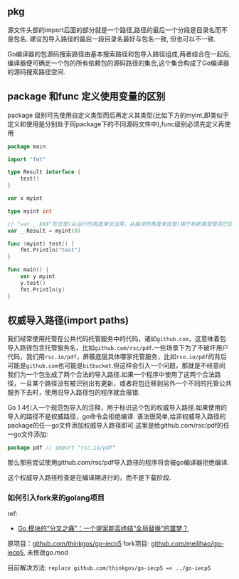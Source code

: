 ## pkg
源文件头部的import后面的部分就是一个路径,路径的最后一个分段是目录名而不是包名. 建议包导入路径的最后一段目录名最好与包名一致, 但也可以不一致.

Go编译器的包源码搜索路径由基本搜索路径和包导入路径组成,两者结合在一起后,编译器便可确定一个包的所有依赖包的源码路径的集合,这个集合构成了Go编译器的源码搜索路径空间.

## package 和func 定义使用变量的区别

package 级别可先使用自定义类型而后再定义其类型(比如下方的myint,即类似于定义和使用是分别处于同package下的不同源码文件中),func级别必须先定义再使用
```go
package main

import "fmt"

type Result interface {
	test()
}

var x myint

type myint int

// "var _ XXX"形式是(从运行的角度来说没用，从编译的角度来说是)用于判断类型是否已定义或者是否已实现接口
var _ Result = myint(0)

func (myint) test() {
	fmt.Println("test")
}

func main() {
	var y myint
	y.test()
	fmt.Println(y)
}
```

## 权威导入路径(import paths)

我们经常使用托管在公共代码托管服务中的代码，诸如`github.com`，这意味着包导入路径包含托管服务名，比如`github.com/rsc/pdf`.一些场景下为了不破坏用户代码，我们用`rsc.io/pdf`，屏蔽底层具体哪家托管服务，比如`rso.io/pdf`的背后可能是`github.com`也可能是`bitbucket`.但这样会引入一个问题，那就是不经意间我们为一个包生成了两个合法的导入路径.如果一个程序中使用了这两个合法路径，一旦某个路径没有被识别出有更新，或者将包迁移到另外一个不同的托管公共服务下去时，使用旧导入路径包的程序就会报错.

Go 1.4引入一个规范包导入的注释，用于标识这个包的权威导入路径.如果使用的导入的路径不是权威路径，go命令会拒绝编译.
语法很简单,给非权威导入路径的package的任一go文件添加权威导入路径即可.这里是给github.com/rsc/pdf的任一go文件添加:

```go
package pdf // import "rsc.io/pdf"
```

那么那些尝试使用github.com/rsc/pdf导入路径的程序将会被go编译器拒绝编译.

这个权威导入路径检查是在编译期进行的，而不是下载阶段.

### 如何引入fork来的golang项目
ref:
- [Go 模块的“分叉之痛”：一个提案能否终结“全局替换”的噩梦？](https://zhuanlan.zhihu.com/p/1938009216372699545)

原项目：[github.com/thinkgos/go-iecp5](https://github.com/thinkgos/go-iecp5)
fork项目: [github.com/meilihao/go-iecp5](https://github.com/meilihao/go-iecp5), 未修改go.mod

目前解决方法: `replace github.com/thinkgos/go-iecp5 => ../go-iecp5`